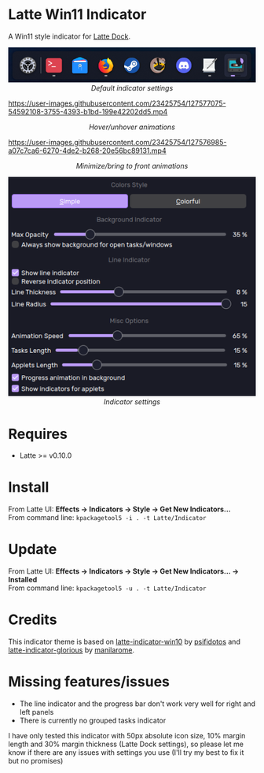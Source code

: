 # Latte Win11 Indicator
A Win11 style indicator for [Latte Dock](https://phabricator.kde.org/source/latte-dock/repository/master/).

<p align="center">
<img src="./assets/win11-indicator-default.png" width="560" ><br/>
<i>Default indicator settings</i>
</p>

https://user-images.githubusercontent.com/23425754/127577075-54592108-3755-4393-b1bd-199e42202dd5.mp4
<p align="center">
<i>Hover/unhover animations</i>
</p>

https://user-images.githubusercontent.com/23425754/127576985-a07c7ca6-6270-4de2-b268-20e56bc89131.mp4
<p align="center">
<i>Minimize/bring to front animations</i>
</p>

<p align="center">
<img src="./assets/win11-indicator-settings.png" width="560" ><br/>
<i>Indicator settings</i>
</p>

# Requires

- Latte >= v0.10.0

# Install

From Latte UI: **Effects -> Indicators -> Style -> Get New Indicators...**
<br>From command line: ``kpackagetool5 -i . -t Latte/Indicator``

# Update

From Latte UI: **Effects -> Indicators -> Style -> Get New Indicators... -> Installed**
<br>From command line: ``kpackagetool5 -u . -t Latte/Indicator``

# Credits

This indicator theme is based on [latte-indicator-win10](https://github.com/psifidotos/latte-indicator-win10) by [psifidotos](https://github.com/psifidotos) and [latte-indicator-glorious](https://github.com/manilarome/latte-indicator-glorious) by [manilarome](https://github.com/manilarome).

# Missing features/issues
- The line indicator and the progress bar don't work very well for right and left panels
- There is currently no grouped tasks indicator

I have only tested this indicator with 50px absolute icon size, 10% margin length and 30% margin thickness (Latte Dock settings), so please let me know if there are any issues with settings you use (I'll try my best to fix it but no promises)
